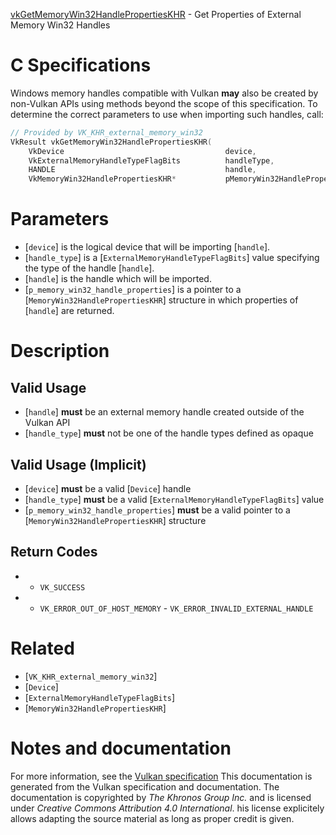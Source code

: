 [vkGetMemoryWin32HandlePropertiesKHR](https://www.khronos.org/registry/vulkan/specs/1.3-extensions/man/html/vkGetMemoryWin32HandlePropertiesKHR.html) - Get Properties of External Memory Win32 Handles

# C Specifications
Windows memory handles compatible with Vulkan  **may**  also be created by
non-Vulkan APIs using methods beyond the scope of this specification.
To determine the correct parameters to use when importing such handles,
call:
```c
// Provided by VK_KHR_external_memory_win32
VkResult vkGetMemoryWin32HandlePropertiesKHR(
    VkDevice                                    device,
    VkExternalMemoryHandleTypeFlagBits          handleType,
    HANDLE                                      handle,
    VkMemoryWin32HandlePropertiesKHR*           pMemoryWin32HandleProperties);
```

# Parameters
- [`device`] is the logical device that will be importing [`handle`].
- [`handle_type`] is a [`ExternalMemoryHandleTypeFlagBits`] value specifying the type of the handle [`handle`].
- [`handle`] is the handle which will be imported.
- [`p_memory_win32_handle_properties`] is a pointer to a [`MemoryWin32HandlePropertiesKHR`] structure in which properties of [`handle`] are returned.

# Description
## Valid Usage
-  [`handle`] **must**  be an external memory handle created outside of the Vulkan API
-  [`handle_type`] **must**  not be one of the handle types defined as opaque

## Valid Usage (Implicit)
-  [`device`] **must**  be a valid [`Device`] handle
-  [`handle_type`] **must**  be a valid [`ExternalMemoryHandleTypeFlagBits`] value
-  [`p_memory_win32_handle_properties`] **must**  be a valid pointer to a [`MemoryWin32HandlePropertiesKHR`] structure

## Return Codes
*   - `VK_SUCCESS` 
*   - `VK_ERROR_OUT_OF_HOST_MEMORY`  - `VK_ERROR_INVALID_EXTERNAL_HANDLE`

# Related
- [`VK_KHR_external_memory_win32`]
- [`Device`]
- [`ExternalMemoryHandleTypeFlagBits`]
- [`MemoryWin32HandlePropertiesKHR`]

# Notes and documentation
For more information, see the [Vulkan specification](https://www.khronos.org/registry/vulkan/specs/1.3-extensions/html/vkspec.html)
This documentation is generated from the Vulkan specification and documentation.
The documentation is copyrighted by *The Khronos Group Inc.* and is licensed under *Creative Commons Attribution 4.0 International*.
his license explicitely allows adapting the source material as long as proper credit is given.
        